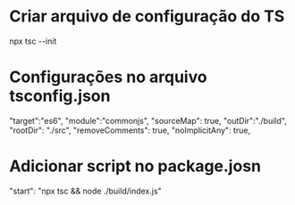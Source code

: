 # Criar arquivo de configuração do TS
npx tsc --init

# Configurações no arquivo tsconfig.json
"target":"es6",
"module":"commonjs",
"sourceMap": true,
"outDir":"./build",
"rootDir": "./src",
"removeComments": true,
"noImplicitAny": true,

# Adicionar script no package.josn
"start": "npx tsc && node ./build/index.js"